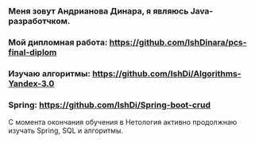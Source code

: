### Меня зовут Андрианова Динара, я являюсь Java-разработчком.

### Мой дипломная работа: https://github.com/IshDinara/pcs-final-diplom
### Изучаю алгоритмы: https://github.com/IshDi/Algorithms-Yandex-3.0
### Spring: https://github.com/IshDi/Spring-boot-crud

С момента окончания обучения в Нетология активно продолжнаю изучать Spring, SQL и алгоритмы.


